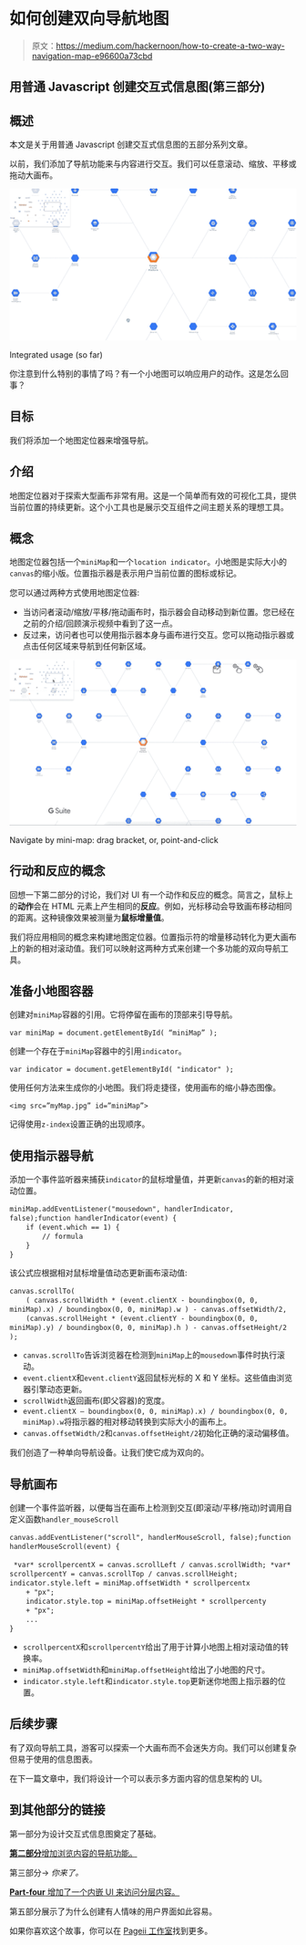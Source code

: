 # 如何创建双向导航地图

> 原文：<https://medium.com/hackernoon/how-to-create-a-two-way-navigation-map-e96600a73cbd>

## 用普通 Javascript 创建交互式信息图(第三部分)

## 概述

本文是关于用普通 Javascript 创建交互式信息图的五部分系列文章。

以前，我们添加了导航功能来与内容进行交互。我们可以任意滚动、缩放、平移或拖动大画布。

![](img/080b253884126143ecad4cb8847d5fd2.png)

Integrated usage (so far)

你注意到什么特别的事情了吗？有一个小地图可以响应用户的动作。这是怎么回事？

## 目标

我们将添加一个地图定位器来增强导航。

## 介绍

地图定位器对于探索大型画布非常有用。这是一个简单而有效的可视化工具，提供当前位置的持续更新。这个小工具也是展示交互组件之间主题关系的理想工具。

## 概念

地图定位器包括一个`miniMap`和一个`location indicator`。小地图是实际大小的`canvas`的缩小版。位置指示器是表示用户当前位置的图标或标记。

您可以通过两种方式使用地图定位器:

*   当访问者滚动/缩放/平移/拖动画布时，指示器会自动移动到新位置。您已经在之前的介绍/回顾演示视频中看到了这一点。
*   反过来，访问者也可以使用指示器本身与画布进行交互。您可以拖动指示器或点击任何区域来导航到任何新区域。

![](img/7195727e34323470f9d2bd8c531b9e66.png)

Navigate by mini-map: drag bracket, or, point-and-click

## 行动和反应的概念

回想一下第二部分的讨论，我们对 UI 有一个动作和反应的概念。简言之，鼠标上的**动作**会在 HTML 元素上产生相同的**反应**。例如，光标移动会导致画布移动相同的距离。这种镜像效果被测量为**鼠标增量值**。

我们将应用相同的概念来构建地图定位器。位置指示符的增量移动转化为更大画布上的新的相对滚动值。我们可以映射这两种方式来创建一个多功能的双向导航工具。

## 准备小地图容器

创建对`miniMap`容器的引用。它将停留在画布的顶部来引导导航。

```
var miniMap = document.getElementById( “miniMap” );
```

创建一个存在于`miniMap`容器中的引用`indicator`。

```
var indicator = document.getElementById( "indicator" );
```

使用任何方法来生成你的小地图。我们将走捷径，使用画布的缩小静态图像。

```
<img src=”myMap.jpg” id=”miniMap”>
```

记得使用`z-index`设置正确的出现顺序。

## 使用指示器导航

添加一个事件监听器来捕获`indicator`的鼠标增量值，并更新`canvas`的新的相对滚动位置。

```
miniMap.addEventListener("mousedown", handlerIndicator, false);function handlerIndicator(event) {
    if (event.which == 1) {
        // formula
    }
}
```

该公式应根据相对鼠标增量值动态更新画布滚动值:

```
canvas.scrollTo( 
    ( canvas.scrollWidth * (event.clientX - boundingbox(0, 0, miniMap).x) / boundingbox(0, 0, miniMap).w ) - canvas.offsetWidth/2,
    (canvas.scrollHeight * (event.clientY - boundingbox(0, 0, miniMap).y) / boundingbox(0, 0, miniMap).h ) - canvas.offsetHeight/2 
);
```

*   `canvas.scrollTo`告诉浏览器在检测到`miniMap`上的`mousedown`事件时执行滚动。
*   `event.clientX`和`event.clientY`返回鼠标光标的 X 和 Y 坐标。这些值由浏览器引擎动态更新。
*   `scrollWidth`返回画布(即父容器)的宽度。
*   `event.clientX — boundingbox(0, 0, miniMap).x) / boundingbox(0, 0, miniMap).w`将指示器的相对移动转换到实际大小的画布上。
*   `canvas.offsetWidth/2`和`canvas.offsetHeight/2`初始化正确的滚动偏移值。

我们创造了一种单向导航设备。让我们使它成为双向的。

## 导航画布

创建一个事件监听器，以便每当在画布上检测到交互(即滚动/平移/拖动)时调用自定义函数`handler_mouseScroll`

```
canvas.addEventListener("scroll", handlerMouseScroll, false);function handlerMouseScroll(event) {

 *var* scrollpercentX = canvas.scrollLeft / canvas.scrollWidth; *var* scrollpercentY = canvas.scrollTop / canvas.scrollHeight; indicator.style.left = miniMap.offsetWidth * scrollpercentx
    + "px";
    indicator.style.top = miniMap.offsetHeight * scrollpercenty
    + "px";
    ...
}
```

*   `scrollpercentX`和`scrollpercentY`给出了用于计算小地图上相对滚动值的转换率。
*   `miniMap.offsetWidth`和`miniMap.offsetHeight`给出了小地图的尺寸。
*   `indicator.style.left`和`indicator.style.top`更新迷你地图上指示器的位置。

## 后续步骤

有了双向导航工具，游客可以探索一个大画布而不会迷失方向。我们可以创建复杂但易于使用的信息图表。

在下一篇文章中，我们将设计一个可以表示多方面内容的信息架构的 UI。

## 到其他部分的链接

第一部分为设计交互式信息图奠定了基础。

[**第二部分**增加浏览内容的导航功能。](/@PageiiStudio/how-to-create-a-navigation-ui-bac94a9e51fa)

第三部分→ *你来了。*

[**Part-four** 增加了一个内嵌 UI 来访问分层内容。](/@PageiiStudio/how-to-create-a-progressive-ui-to-enhance-presentation-cc42fe97360c)

第五部分展示了为什么创建有人情味的用户界面如此容易。

如果你喜欢这个故事，你可以在 [Pageii 工作室](https://pageii.com/story;title=How-to-create-a-two-way-navigation-map)找到更多。